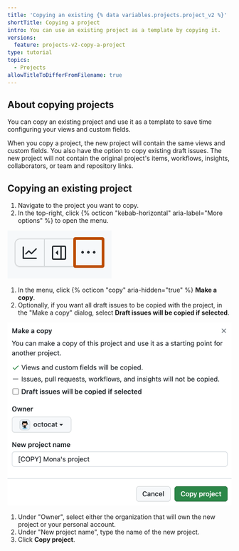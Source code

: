 ```yaml
---
title: 'Copying an existing {% data variables.projects.project_v2 %}'
shortTitle: Copying a project
intro: You can use an existing project as a template by copying it.
versions:
  feature: projects-v2-copy-a-project
type: tutorial
topics:
  - Projects
allowTitleToDifferFromFilename: true
---
```


## About copying projects

You can copy an existing project and use it as a template to save time configuring your views and custom fields.

When you copy a project, the new project will contain the same views and custom fields. You also have the option to copy existing draft issues. The new project will not contain the original project's items, workflows, insights, collaborators, or team and repository links.

## Copying an existing project

1. Navigate to the project you want to copy.
1. In the top-right, click {% octicon "kebab-horizontal" aria-label="More options" %} to open the menu.

  ![Screenshot showing a project's menu bar. The menu icon is highlighted with an orange outline.](/assets/images/help/projects-v2/open-menu.png)

1. In the menu, click {% octicon "copy" aria-hidden="true" %} **Make a copy**.  
1. Optionally, if you want all draft issues to be copied with the project, in the "Make a copy" dialog, select **Draft issues will be copied if selected**.
  
  ![Screenshot showing the "Make a copy" form.](/assets/images/help/projects-v2/copy-project-form.png)
  
1. Under "Owner", select either the organization that will own the new project or your personal account.
1. Under "New project name", type the name of the new project.
1. Click **Copy project**.